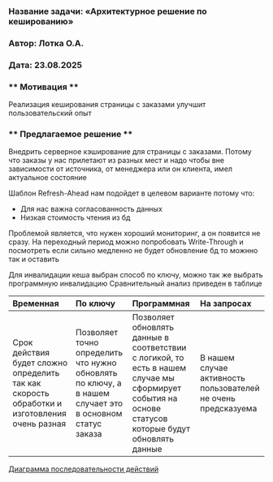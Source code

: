 ### <a name="_b7urdng99y53"></a>**Название задачи:**  «Архитектурное решение по кешированию»
### <a name="_hjk0fkfyohdk"></a>**Автор:** Лотка О.А.
### <a name="_uanumrh8zrui"></a>**Дата:** 23.08.2025 

### <a name="_u8xz25hbrgql"></a>**  Мотивация **
Реализация кеширования страницы с заказами улучшит пользовательский опыт

### <a name="_u8xz25hbrgql"></a>**  Предлагаемое решение ** 
Внедрить серверное кэширование для страницы с заказами. Потому что заказы у нас прилетают из разных мест и надо чтобы вне зависимости от источника, от менеджера или он клиента, имел актуальное состояние

Шаблон Refresh-Ahead нам подойдет в целевом варианте потому что:

* Для нас важна согласованность данных 
* Низкая стоимость чтения из бд

Проблемой является, что нужен хороший мониторинг, а он появится не сразу. На переходный период можно попробовать Write-Through и посмотреть если сильно медленно не будет обновление бд то можнно так и оставить

Для инвалидации кеша выбран способ по ключу, можно так же выбрать программную инвалидацию
Сравнительный анализ приведен в таблице

| **Временная**                                                                                | **По ключу**                                                                                            | **Программная**                                                                                                                                     | **На запросах**                                               |
|:---------------------------------------------------------------------------------------------|:--------------------------------------------------------------------------------------------------------|:----------------------------------------------------------------------------------------------------------------------------------------------------|:--------------------------------------------------------------|
| Срок действия будет сложно определить так как скорость обработки и изготовления очень разная | Позволяет точно определить что нужно обновлять по ключу, а в нашем случает это в основном статус заказа | Позволяет  обновлять данные в соответствии с логикой, то есть в нашем случае мы сформирует события на основе статусов которые будут обновлять данные | В нашем случае активность пользователей не очень предсказуема |

[Диаграмма последовательности действий](sd.puml)